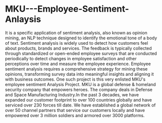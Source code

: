 # MKU---Employee-Sentiment-Anlaysis
It is a specific application of sentiment analysis, also known as opinion mining, an NLP technique designed to identify the emotional tone of a body of text. Sentiment analysis is widely used to detect how customers feel about products, brands and services.  The feedback is typically collected through standardized or open-ended employee surveys that are conducted periodically to detect changes in employee satisfaction and other perceptions over time and measure the employee experience.  Employee sentiment analysis requires a comprehensive strategy for mining these opinions, transforming survey data into meaningful insights and aligning it with business outcomes. One such project is this very enlisted MKU's employee sentiment Analysis Project. MKU is a global defense &amp; homeland security company that empowers heroes. The company deals in Defense and Space Manufacturing Industry.In the past 3 decades, we have expanded our customer footprint to over 100 countries globally and have serviced over 230 forces till date. We have established a global network of over 50 channel partners that service our customers locally and have empowered over 3 million soldiers and armored over 3000 platforms.
